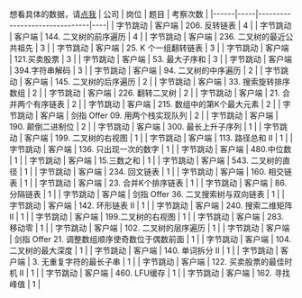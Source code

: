 想看具体的数据，请[点我](https://github.com/afatcoder/LeetcodeTop/blob/master/bytedance/client_detail.md)
| 公司   | 岗位  | 题目                            | 考察次数 |
|------|-----|-------------------------------|----|
| 字节跳动 | 客户端 | 206\. 反转链表                    | 4  |
| 字节跳动 | 客户端 | 144\. 二叉树的前序遍历                | 4  |
| 字节跳动 | 客户端 | 236\. 二叉树的最近公共祖先              | 3  |
| 字节跳动 | 客户端 | 25\. K 个一组翻转链表                | 3  |
| 字节跳动 | 客户端 | 121\.买卖股票                     | 3  |
| 字节跳动 | 客户端 | 53\. 最大子序和                    | 3  |
| 字节跳动 | 客户端 | 394\.字符串解码                    | 3  |
| 字节跳动 | 客户端 | 94\. 二叉树的中序遍历                 | 2  |
| 字节跳动 | 客户端 | 145\. 二叉树的后序遍历                | 2  |
| 字节跳动 | 客户端 | 33\. 搜索旋转排序数组                 | 2  |
| 字节跳动 | 客户端 | 226\. 翻转二叉树                   | 2  |
| 字节跳动 | 客户端 | 21\. 合并两个有序链表                 | 2  |
| 字节跳动 | 客户端 | 215\. 数组中的第K个最大元素             | 2  |
| 字节跳动 | 客户端 | 剑指 Offer 09\. 用两个栈实现队列        | 2  |
| 字节跳动 | 客户端 | 190\. 颠倒二进制位                  | 2  |
| 字节跳动 | 客户端 | 300\. 最长上升子序列                 | 1  |
| 字节跳动 | 客户端 | 199\. 二叉树的右视图                 | 1  |
| 字节跳动 | 客户端 | 113\. 路径总和 II                 | 1  |
| 字节跳动 | 客户端 | 136\. 只出现一次的数字                | 1  |
| 字节跳动 | 客户端 | 480\.中位数                      | 1  |
| 字节跳动 | 客户端 | 15\.三数之和                      | 1  |
| 字节跳动 | 客户端 | 543\. 二叉树的直径                  | 1  |
| 字节跳动 | 客户端 | 234\. 回文链表                    | 1  |
| 字节跳动 | 客户端 | 160\. 相交链表                    | 1  |
| 字节跳动 | 客户端 | 23\. 合并K个排序链表                 | 1  |
| 字节跳动 | 客户端 | 86\. 分隔链表                     | 1  |
| 字节跳动 | 客户端 | 剑指 Offer 36\. 二叉搜索树与双向链表      | 1  |
| 字节跳动 | 客户端 | 142\. 环形链表 II                 | 1  |
| 字节跳动 | 客户端 | 240\. 搜索二维矩阵 II               | 1  |
| 字节跳动 | 客户端 | 199\.二叉树的右视图                  | 1  |
| 字节跳动 | 客户端 | 283\. 移动零                     | 1  |
| 字节跳动 | 客户端 | 102\. 二叉树的层序遍历                | 1  |
| 字节跳动 | 客户端 | 剑指 Offer 21\. 调整数组顺序使奇数位于偶数前面 | 1  |
| 字节跳动 | 客户端 | 104\. 二叉树的最大深度                | 1  |
| 字节跳动 | 客户端 | 140\. 单词拆分 II                 | 1  |
| 字节跳动 | 客户端 | 3\. 无重复字符的最长子串                | 1  |
| 字节跳动 | 客户端 | 122\. 买卖股票的最佳时机 II            | 1  |
| 字节跳动 | 客户端 | 460\. LFU缓存                   | 1  |
| 字节跳动 | 客户端 | 162\. 寻找峰值                    | 1  |
